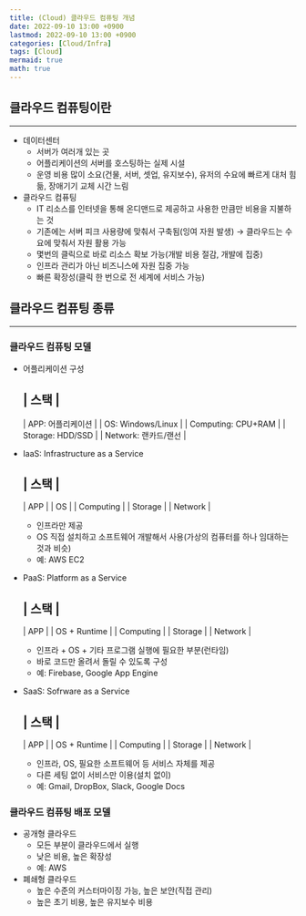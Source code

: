 ```yaml
---
title: (Cloud) 클라우드 컴퓨팅 개념
date: 2022-09-10 13:00 +0900
lastmod: 2022-09-10 13:00 +0900
categories: [Cloud/Infra]
tags: [Cloud]
mermaid: true
math: true
---
```


## 클라우드 컴퓨팅이란
---

- 데이터센터
    - 서버가 여러개 있는 곳
    - 어플리케이션의 서버를 호스팅하는 실제 시설
    - 운영 비용 많이  소요(건물, 서버, 셋업, 유지보수), 유저의 수요에 빠르게 대처 힘듦, 장애기기 교체 시간 느림
- 클라우드 컴퓨팅
    - IT 리소스를 인터넷을 통해 온디맨드로 제공하고 사용한 만큼만 비용을 지불하는 것
    - 기존에는 서버 피크 사용량에 맞춰서 구축됨(잉여 자원 발생) → 클라우드는 수요에 맞춰서 자원 활용 가능
    - 몇번의 클릭으로 바로 리소스 확보 가능(개발 비용 절감, 개발에 집중)
    - 인프라 관리가 아닌 비즈니스에 자원 집중 가능
    - 빠른 확장성(클릭 한 번으로 전 세계에 서비스 가능)


## 클라우드 컴퓨팅 종류
---

### 클라우드 컴퓨팅 모델

- 어플리케이션 구성

    | 스택 |
    ---
    | APP: 어플리케이션 |
    | OS: Windows/Linux |
    | Computing: CPU+RAM |
    | Storage: HDD/SSD |
    | Network: 랜카드/랜선 |

- IaaS: Infrastructure as a Service

    | 스택 |
    ---
    | APP |
    | OS |
    | Computing |
    | Storage |
    | Network |
    - 인프라만 제공
    - OS 직접 설치하고 소프트웨어 개발해서 사용(가상의 컴퓨터를 하나 임대하는 것과 비슷)
    - 예: AWS EC2

- PaaS: Platform as a Service

    | 스택 |
    ---
    | APP |
    | OS + Runtime |
    | Computing |
    | Storage |
    | Network |
    - 인프라 + OS + 기타 프로그램 실행에 필요한 부분(런타임)
    - 바로 코드만 올려서 돌릴 수 있도록 구성
    - 예: Firebase, Google App Engine

- SaaS: Sofrware as a Service

    | 스택 |
    ---
    | APP |
    | OS + Runtime |
    | Computing |
    | Storage |
    | Network |
    - 인프라, OS, 필요한 소프트웨어 등 서비스 자체를 제공
    - 다른 세팅 없이 서비스만 이용(설치 없이)
    - 예: Gmail, DropBox, Slack, Google Docs

### 클라우드 컴퓨팅 배포 모델

- 공개형 클라우드
    - 모든 부분이 클라우드에서 실행
    - 낮은 비용, 높은 확장성
    - 예: AWS
- 폐쇄형 클라우드
    - 높은 수준의 커스터마이징 가능, 높은 보안(직접 관리)
    - 높은 초기 비용, 높은 유지보수 비용